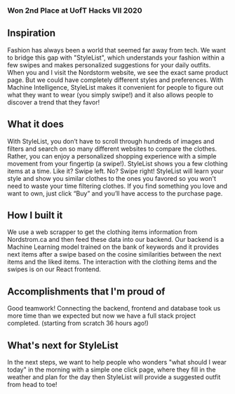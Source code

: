 ### Won 2nd Place at UofT Hacks VII 2020

## Inspiration
Fashion has always been a world that seemed far away from tech. We want to bridge this gap with "StyleList", which understands your fashion within a few swipes and makes personalized suggestions for your daily outfits. When you and I visit the Nordstorm website, we see the exact same product page. But we could have completely different styles and preferences. With Machine Intelligence, StyleList makes it convenient for people to figure out what they want to wear (you simply swipe!) and it also allows people to discover a trend that they favor! 

## What it does

With StyleList, you don’t have to scroll through hundreds of images and filters and search on so many different websites to compare the clothes. Rather, you can enjoy a personalized shopping experience with a simple movement from your fingertip (a swipe!). StyleList shows you a few clothing items at a time. Like it? Swipe left. No? Swipe right! StyleList will learn your style and show you similar clothes to the ones you favored so you won't need to waste your time filtering clothes. If you find something you love and want to own, just click “Buy” and you’ll have access to the purchase page. 

## How I built it

We use a web scrapper to get the clothing items information from Nordstrom.ca and then feed these data into our backend. Our backend is a Machine Learning model trained on the bank of keywords and it provides next items after a swipe based on the cosine similarities between the next items and the liked items. The interaction with the clothing items and the swipes is on our React frontend. 

## Accomplishments that I'm proud of

Good teamwork! Connecting the backend, frontend and database took us more time than we expected but now we have a full stack project completed. (starting from scratch 36 hours ago!)

## What's next for StyleList

In the next steps, we want to help people who wonders "what should I wear today" in the morning with a simple one click page, where they fill in the weather and plan for the day then StyleList will provide a suggested outfit from head to toe!
